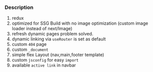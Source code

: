 ### Description

1. redux
2. optimized for SSG Build with no image optimization (custom image loader instead of next/Image)
3. refresh dynamic pages problem solved.
4. dynamic linking via `useRouter` is set as default
5. custom `404` page
6. custom `_document`
7. simple flex Layout (nav,main,footer template)
8. custom `jsconfig` for easy `import`
9. available `active link` in navbar
